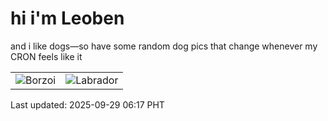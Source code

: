 # hi i'm Leoben

and i like dogs—so have some random dog pics that change whenever my CRON feels like it

|  |  |
|--------|----------|
| ![Borzoi](https://random-dog-vercel.vercel.app/api/random-borzoi?v=1759097862) | ![Labrador](https://random-dog-vercel.vercel.app/api/random-labrador?v=1759097862) |

Last updated: 2025-09-29 06:17 PHT

